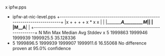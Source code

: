 x ipfw.pps
+ ipfw-at-nic-level.pps
+--------------------------------------------------------------------------+
|x                        +   +   +    +                x *  x x           |
|                    |__________________________A_________M_______________||
|                        |________M__A____________|                        |
+--------------------------------------------------------------------------+
    N           Min           Max        Median           Avg        Stddev
x   5       1999863       1999946       1999939     1999925.5     35.128336
+   5     1999896.5       1999939       1999907     1999911.6      16.55068
No difference proven at 95.0% confidence
